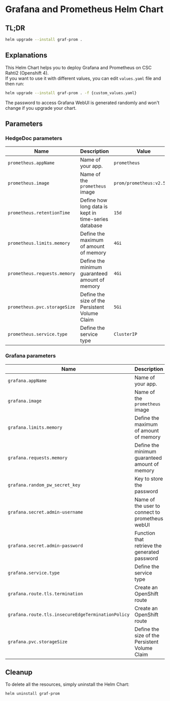 # Grafana and Prometheus Helm Chart
## TL;DR
```sh
helm upgrade --install graf-prom .
```

## Explanations
This Helm Chart helps you to deploy Grafana and Prometheus on CSC Rahti2 (Openshift 4).  
If you want to use it with different values, you can edit `values.yaml` file and then run:  
```sh
helm upgrade --install graf-prom . -f {custom_values.yaml}
```

The password to access Grafana WebUI is generated randomly and won't change if you upgrade your chart.

## Parameters

### HedgeDoc parameters

| Name                                                 | Description                                             | Value                             |
| ---------------------------------------------------- | ------------------------------------------------------- | --------------------------------- |
| `prometheus.appName`                                 | Name of your app.                                       | `prometheus`                      |
| `prometheus.image`                                   | Name of the `prometheus` image                          | `prom/prometheus:v2.50.1`         |
| `prometheus.retentionTime`                           | Define how long data is kept in time-series database    | `15d`                             |
| `prometheus.limits.memory`                           | Define the maximum of amount of memory                  | `4Gi`                             |
| `prometheus.requests.memory`                         | Define the minimum guaranteed amount of memory          | `4Gi`                             |
| `prometheus.pvc.storageSize`                         | Define the size of the Persistent Volume Claim          | `5Gi`                             |
| `prometheus.service.type`                            | Define the service type                                 | `ClusterIP`                       |

### Grafana parameters

| Name                                                 | Description                                             | Value                                      |
| ---------------------------------------------------- | ------------------------------------------------------- | ------------------------------------------ |
| `grafana.appName`                                    | Name of your app.                                       | `grafana`                                  |
| `grafana.image`                                      | Name of the `prometheus` image                          | `grafana/grafana:10.2.4`                   |
| `grafana.limits.memory`                              | Define the maximum of amount of memory                  | `1Gi`                                      |
| `grafana.requests.memory`                            | Define the minimum guaranteed amount of memory          | `1Gi`                                      |
| `grafana.random_pw_secret_key`                       | Key to store the password                               | `admin-password`                           |
| `grafana.secret.admin-username`                      | Name of the user to connect to prometheus webUI         | `admin`                                    |
| `grafana.secret.admin-password`                      | Function that retrieve the generated password           | `'{{- include "random_pw_reusable" . - }}` |
| `grafana.service.type`                               | Define the service type                                 | `ClusterIP`                                |
| `grafana.route.tls.termination`                      | Create an OpenShift route                               | `edge`                                     |
| `grafana.route.tls.insecureEdgeTerminationPolicy`    | Create an OpenShift route                               | `Redirect`                                 |
| `grafana.pvc.storageSize`                            | Define the size of the Persistent Volume Claim          | `5Gi`                                      |

## Cleanup
To delete all the resources, simply uninstall the Helm Chart:
```sh
helm uninstall graf-prom
```